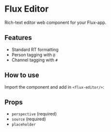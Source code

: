 # Flux Editor

Rich-text editor web component for your Flux-app.

## Features

- Standard RT formatting
- Person tagging with `@`
- Channel tagging with `#`

## How to use

Import the component and add in `<flux-editor/>`:

## Props

- `perspective` (required)
- `source` (required)
- `placeholder`
